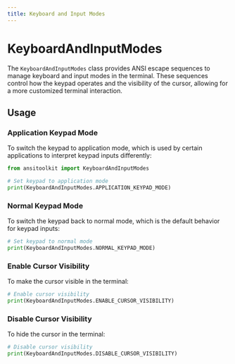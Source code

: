```yaml
---
title: Keyboard and Input Modes
---
```

# KeyboardAndInputModes

The `KeyboardAndInputModes` class provides ANSI escape sequences to manage keyboard and input modes in the terminal. These sequences control how the keypad operates and the visibility of the cursor, allowing for a more customized terminal interaction.

## Usage

### Application Keypad Mode

To switch the keypad to application mode, which is used by certain applications to interpret keypad inputs differently:

```python
from ansitoolkit import KeyboardAndInputModes

# Set keypad to application mode
print(KeyboardAndInputModes.APPLICATION_KEYPAD_MODE)
```

### Normal Keypad Mode

To switch the keypad back to normal mode, which is the default behavior for keypad inputs:

```python
# Set keypad to normal mode
print(KeyboardAndInputModes.NORMAL_KEYPAD_MODE)
```

### Enable Cursor Visibility

To make the cursor visible in the terminal:

```python
# Enable cursor visibility
print(KeyboardAndInputModes.ENABLE_CURSOR_VISIBILITY)
```

### Disable Cursor Visibility

To hide the cursor in the terminal:

```python
# Disable cursor visibility
print(KeyboardAndInputModes.DISABLE_CURSOR_VISIBILITY)
```
